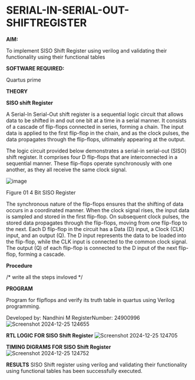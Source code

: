 # SERIAL-IN-SERIAL-OUT-SHIFTREGISTER

**AIM:**

To implement  SISO Shift Register using verilog and validating their functionality using their functional tables

**SOFTWARE REQUIRED:**

Quartus prime

**THEORY**

**SISO shift Register**

A Serial-In Serial-Out shift register is a sequential logic circuit that allows data to be shifted in and out one bit at a time in a serial manner. It consists of a cascade of flip-flops connected in series, forming a chain. The input data is applied to the first flip-flop in the chain, and as the clock pulses, the data propagates through the flip-flops, ultimately appearing at the output.

The logic circuit provided below demonstrates a serial-in serial-out (SISO) shift register. It comprises four D flip-flops that are interconnected in a sequential manner. These flip-flops operate synchronously with one another, as they all receive the same clock signal.

![image](https://github.com/naavaneetha/SERIAL-IN-SERIAL-OUT-SHIFTREGISTER/assets/154305477/e81c4072-37f9-46c6-8145-566764b74c3a)

Figure 01 4 Bit SISO Register

The synchronous nature of the flip-flops ensures that the shifting of data occurs in a coordinated manner. When the clock signal rises, the input data is sampled and stored in the first flip-flop. On subsequent clock pulses, the stored data propagates through the flip-flops, moving from one flip-flop to the next.
Each D flip-flop in the circuit has a Data (D) input, a Clock (CLK) input, and an output (Q). The D input represents the data to be loaded into the flip-flop, while the CLK input is connected to the common clock signal. The output (Q) of each flip-flop is connected to the D input of the next flip-flop, forming a cascade.

**Procedure**

/* write all the steps invloved */

**PROGRAM**

Program for flipflops and verify its truth table in quartus using Verilog programming.

Developed by: Nandhini M RegisterNumber: 24900996
![Screenshot 2024-12-25 124655](https://github.com/user-attachments/assets/5ba5e4b3-5172-4edb-ba19-f628919d7934)



**RTL LOGIC FOR SISO Shift Register**
![Screenshot 2024-12-25 124705](https://github.com/user-attachments/assets/a74f0d4d-23ba-4ff5-817b-9131a88ffac9)


**TIMING DIGRAMS FOR SISO Shift Register**
![Screenshot 2024-12-25 124752](https://github.com/user-attachments/assets/c40707f8-375d-45fd-a7b1-905db1ef325b)


**RESULTS**
SISO Shift register using verilog and validating their functionality using functional tables has been successfully executed.

